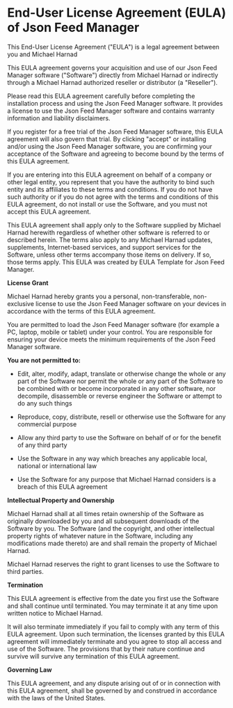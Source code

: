 # **End-User License Agreement (EULA) of Json Feed Manager**

This End-User License Agreement ("EULA") is a legal agreement between you and Michael Harnad

This EULA agreement governs your acquisition and use of our Json Feed Manager software ("Software") directly from Michael Harnad or indirectly through a Michael Harnad authorized reseller or distributor (a "Reseller").

Please read this EULA agreement carefully before completing the installation process and using the Json Feed Manager software. It provides a license to use the Json Feed Manager software and contains warranty information and liability disclaimers.

If you register for a free trial of the Json Feed Manager software, this EULA agreement will also govern that trial. By clicking "accept" or installing and/or using the Json Feed Manager software, you are confirming your acceptance of the Software and agreeing to become bound by the terms of this EULA agreement.

If you are entering into this EULA agreement on behalf of a company or other legal entity, you represent that you have the authority to bind such entity and its affiliates to these terms and conditions. If you do not have such authority or if you do not agree with the terms and conditions of this EULA agreement, do not install or use the Software, and you must not accept this EULA agreement.

This EULA agreement shall apply only to the Software supplied by Michael Harnad herewith regardless of whether other software is referred to or described herein. The terms also apply to any Michael Harnad updates, supplements, Internet-based services, and support services for the Software, unless other terms accompany those items on delivery. If so, those terms apply. This EULA was created by EULA Template for Json Feed Manager.

**License Grant**

Michael Harnad hereby grants you a personal, non-transferable, non-exclusive license to use the Json Feed Manager software on your devices in accordance with the terms of this EULA agreement.

You are permitted to load the Json Feed Manager software (for example a PC, laptop, mobile or tablet) under your control. You are responsible for ensuring your device meets the minimum requirements of the Json Feed Manager software.

**You are not permitted to:**

* Edit, alter, modify, adapt, translate or otherwise change the whole or any part of the Software nor permit the whole or any part of the Software to be combined with or become incorporated in any other software, nor decompile, disassemble or reverse engineer the Software or attempt to do any such things

* Reproduce, copy, distribute, resell or otherwise use the Software for any commercial purpose

* Allow any third party to use the Software on behalf of or for the benefit of any third party

* Use the Software in any way which breaches any applicable local, national or international law

* Use the Software for any purpose that Michael Harnad considers is a breach of this EULA agreement

**Intellectual Property and Ownership**

Michael Harnad shall at all times retain ownership of the Software as originally downloaded by you and all subsequent downloads of the Software by you. The Software (and the copyright, and other intellectual property rights of whatever nature in the Software, including any modifications made thereto) are and shall remain the property of Michael Harnad.

Michael Harnad reserves the right to grant licenses to use the Software to third parties.

**Termination**

This EULA agreement is effective from the date you first use the Software and shall continue until terminated. You may terminate it at any time upon written notice to Michael Harnad.

It will also terminate immediately if you fail to comply with any term of this EULA agreement. Upon such termination, the licenses granted by this EULA agreement will immediately terminate and you agree to stop all access and use of the Software. The provisions that by their nature continue and survive will survive any termination of this EULA agreement.

**Governing Law**

This EULA agreement, and any dispute arising out of or in connection with this EULA agreement, shall be governed by and construed in accordance with the laws of the United States.
